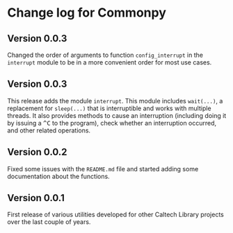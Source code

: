 Change log for Commonpy
=======================

Version 0.0.3
-------------

Changed the order of arguments to function `config_interrupt` in the `interrupt` module to be in a more convenient order for most use cases.


Version 0.0.3
-------------

This release adds the module `interrupt`.  This module includes `wait(...)`, a replacement for `sleep(...)` that is interruptible and works with multiple threads.  It also provides methods to cause an interruption (including doing it by issuing a <kbd>^C</kbd> to the program), check whether an interruption occurred, and other related operations.


Version 0.0.2
-------------

Fixed some issues with the `README.md` file and started adding some documentation about the functions.


Version 0.0.1
-------------

First release of various utilities developed for other Caltech Library projects over the last couple of years.
